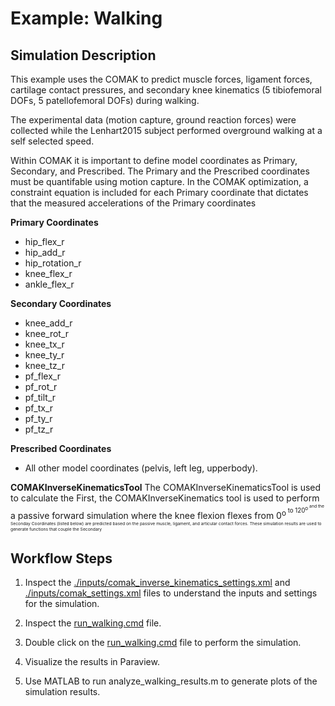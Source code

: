 # Example: Walking

## Simulation Description
This example uses the COMAK to predict muscle forces, ligament forces, cartilage contact pressures, and secondary knee kinematics (5 tibiofemoral DOFs, 5 patellofemoral DOFs) during walking. 

The experimental data (motion capture, ground reaction forces) were collected while the Lenhart2015 subject performed overground walking at a self selected speed. 

Within COMAK it is important to define model coordinates as Primary, Secondary, and Prescribed. The Primary and the Prescribed coordinates must be quantifable using motion capture. In the COMAK optimization, a constraint equation is included for each Primary coordinate that dictates that the measured accelerations of the Primary coordinates 

__Primary Coordinates__
- hip_flex_r
- hip_add_r
- hip_rotation_r
- knee_flex_r
- ankle_flex_r

__Secondary Coordinates__
- knee_add_r
- knee_rot_r
- knee_tx_r
- knee_ty_r
- knee_tz_r
- pf_flex_r
- pf_rot_r
- pf_tilt_r
- pf_tx_r
- pf_ty_r
- pf_tz_r

__Prescribed Coordinates__
- All other model coordinates (pelvis, left leg, upperbody). 

__COMAKInverseKinematicsTool__
The COMAKInverseKinematicsTool is used to calculate the First, the COMAKInverseKinematics tool is used to perform a passive forward simulation where the knee flexion flexes from 0<sup>o<sup> to 120<sup>o<sup> and the Seconday Coordinates (listed below) are predicted based on the passive muscle, ligament, and articular contact forces. These simulation results are used to generate functions that couple the Secondary
  


## Workflow Steps
1) Inspect the [./inputs/comak_inverse_kinematics_settings.xml](./inputs/comak_inverse_kinematics_settings.xml) and [./inputs/comak_settings.xml](./inputs/comak_settings.xml) files to understand the inputs and settings for the simulation.

2) Inspect the [run_walking.cmd](run_walking.cmd) file.

3) Double click on the [run_walking.cmd](run_walking.cmd) file to perform the simulation.

4) Visualize the results in Paraview.

5) Use MATLAB to run analyze_walking_results.m to generate plots of the simulation results. 

